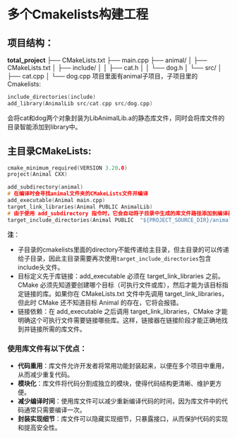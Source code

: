 # 多个Cmakelists构建工程
## 项目结构：
**total_project**
├── CMakeLists.txt
├── main.cpp
├── animal/
│   ├── CMakeLists.txt
│   ├── include/
│   │   ├── cat.h
│   │   └── dog.h
│   └── src/
│       ├── cat.cpp
│       └── dog.cpp
项目里面有animal子项目，子项目里的Cmakelists:
```cpp
include_directories(include)
add_library(AnimalLib src/cat.cpp src/dog.cpp)
```
会将cat和dog两个对象封装为LibAnimalLib.a的静态库文件，同时会将库文件的目录智能添加到library中。
## 主目录CMakeLists:
```cpp
cmake_minimum_required(VERSION 3.20.0)
project(Animal CXX)

add_subdirectory(animal)
# 在编译时会寻找animal文件夹的CMakeLists文件并编译
add_executable(Animal main.cpp)
target_link_libraries(Animal PUBLIC AnimalLib)
# 由于使用 add_subdirectory 指令时，它会自动将子目录中生成的库文件路径添加到编译器和链接器的搜索路径中。
target_include_directories(Animal PUBLIC  "${PROJECT_SOURCE_DIR}/animal/include")
```
**注**：
* 子目录的cmakelists里面的directory不能传递给主目录，但主目录的可以传递给子目录，因此主目录需要再次使用`target_include_directories`包含include头文件。
* 目标定义先于库链接：add_executable 必须在 target_link_libraries 之前。CMake 必须先知道要创建哪个目标（可执行文件或库），然后才能为该目标指定链接的库。如果你在 CMakeLists.txt 文件中先调用 target_link_libraries，但此时 CMake 还不知道目标 Animal 的存在，它将会报错。
* 链接依赖：在 add_executable 之后调用 target_link_libraries，CMake 才能明确这个可执行文件需要链接哪些库。这样，链接器在链接阶段才能正确地找到并链接所需的库文件。
### 使用库文件有以下优点：
* **代码重用**：库文件允许开发者将常用功能封装起来，以便在多个项目中重用，从而减少重复代码。
* **模块化**：库文件将代码分割成独立的模块，使得代码结构更清晰、维护更方便。
* **减少编译时间**：使用库文件可以减少重新编译代码的时间，因为库文件中的代码通常只需要编译一次。
* **封装实现细节**：库文件可以隐藏实现细节，只暴露接口，从而保护代码的实现和提高安全性。